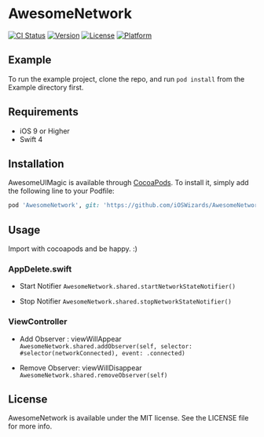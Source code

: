 # AwesomeNetwork

[![CI Status](http://img.shields.io/travis/evandro@itsdayoff.com/AwesomeNetwork.svg?style=flat)](https://travis-ci.org/evandro@itsdayoff.com/AwesomeNetwork)
[![Version](https://img.shields.io/cocoapods/v/AwesomeNetwork.svg?style=flat)](http://cocoapods.org/pods/AwesomeNetwork)
[![License](https://img.shields.io/cocoapods/l/AwesomeNetwork.svg?style=flat)](http://cocoapods.org/pods/AwesomeNetwork)
[![Platform](https://img.shields.io/cocoapods/p/AwesomeNetwork.svg?style=flat)](http://cocoapods.org/pods/AwesomeNetwork)

## Example

To run the example project, clone the repo, and run `pod install` from the Example directory first.

## Requirements

- iOS 9 or Higher
- Swift 4

## Installation

AwesomeUIMagic is available through [CocoaPods](http://cocoapods.org). To install
it, simply add the following line to your Podfile:

```ruby
pod 'AwesomeNetwork', git: 'https://github.com/iOSWizards/AwesomeNetwork', tag: '0.1.6'
```
## Usage

Import with cocoapods and be happy. :)

### AppDelete.swift
- Start Notifier
```AwesomeNetwork.shared.startNetworkStateNotifier()```

- Stop Notifier
```AwesomeNetwork.shared.stopNetworkStateNotifier()```

### ViewController
- Add Observer : viewWillAppear
```AwesomeNetwork.shared.addObserver(self, selector: #selector(networkConnected), event: .connected)```

- Remove Observer: viewWillDisappear
```AwesomeNetwork.shared.removeObserver(self)```

## License

AwesomeNetwork is available under the MIT license. See the LICENSE file for more info.
